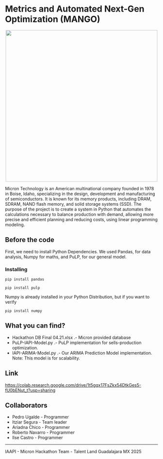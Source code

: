 # Metrics and Automated Next-Gen Optimization (MANGO)


<p align="center">
  <img src="https://github.com/user-attachments/assets/3d8d34fa-77d5-4aa0-8a62-827574c9c850" width="500"/>
</p>

Micron Technology is an American multinational company founded in 1978 in Boise, Idaho, specializing in the design, development and manufacturing of semiconductors.
It is known for its memory products, including DRAM, SDRAM, NAND flash memory, and solid storage systems (SSD).
The purpose of the project is to create a system in Python that automates the calculations necessary to balance production with demand, allowing more precise and efficient planning and reducing costs, using linear programming modeling.

## Before the code

First, we need to install Python Dependencies. We used Pandas, for data analysis, Numpy for maths, and PuLP, for our general model. 

### Installing

```
pip install pandas
```

```
pip install pulp
```

Numpy is already installed in your Python Distribution, but if you want to verify 

```
pip install numpy
```

## What you can find?

- Hackathon DB Final 04.21.xlsx .- Micron provided database
- PuLP-IAPI-Model.py .- PuLP implementation for sells-production optimization.
- IAPI-ARIMA-Model.py .- Our ARIMA Prediction Model implementation. Note: This model is for scalability.


## Link

https://colab.research.google.com/drive/1t5gqx17FsZkx54DtkGes5-fU0bENut_t?usp=sharing

## Collaborators

- Pedro Ugalde - Programmer
- Itziar Segura - Team leader
- Ariadna Chico - Programmer
- Roberto Navarro - Programmer
- Ilse Castro - Programmer

---

IAAPI - Micron Hackathon Team - Talent Land Guadalajara MX 2025
